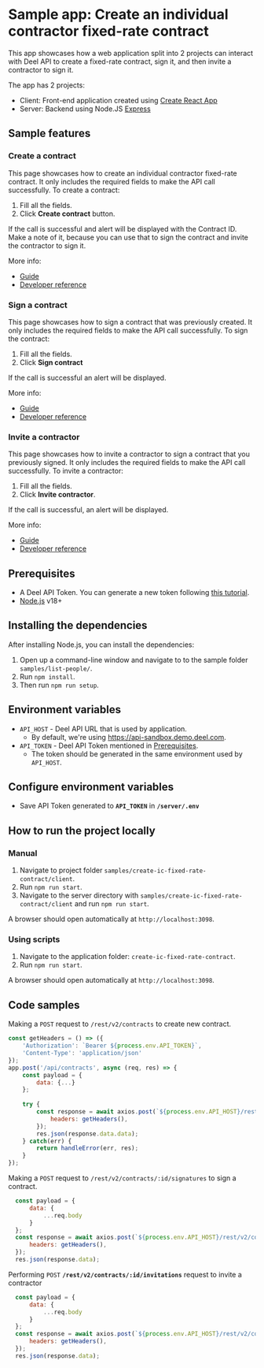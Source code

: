 # Sample app: Create an individual contractor fixed-rate contract

This app showcases how a web application split into 2 projects can interact with Deel API to create a fixed-rate contract, sign it, and then invite a contractor to sign it.

The app has 2 projects:

- Client: Front-end application created using [Create React App](https://create-react-app.dev/) 
- Server: Backend using Node.JS [Express](https://expressjs.com/)

## Sample features

### Create a contract

This page showcases how to create an individual contractor fixed-rate contract. It only includes the required fields to make the API call successfully. To create a contract:

1. Fill all the fields.
2. Click **Create contract** button.

If the call is successful and alert will be displayed with the Contract ID. Make a note of it, because you can use that to sign the contract and invite the contractor to sign it.

More info:

- [Guide](https://developer.deel.com/docs/create-contract-fixed-rate)
- [Developer reference](https://developer.deel.com/reference/createcontract)

### Sign a contract

This page showcases how to sign a contract that was previously created. It only includes the required fields to make the API call successfully. To sign the contract:

1. Fill all the fields.
2. Click **Sign contract**

If the call is successful an alert will be displayed.

More info:

- [Guide](https://developer.deel.com/docs/sign-contract)
- [Developer reference](https://developer.deel.com/reference/signcontract)

### Invite a contractor

This page showcases how to invite a contractor to sign a contract that you previously signed. It only includes the required fields to make the API call successfully. To invite a contractor:

1. Fill all the fields.
2. Click **Invite contractor**.

If the call is successful, an alert will be displayed.

More info:

- [Guide](https://developer.deel.com/docs/invite-contractor)
- [Developer reference](https://developer.deel.com/reference/invitetosigncontract)

## Prerequisites

- A Deel API Token. You can generate a new token following [this tutorial](https://developer.deel.com/docs/api-tokens-1).
- [Node.js](https://nodejs.org/en/download/package-manager) v18+

## Installing the dependencies

After installing Node.js, you can install the dependencies:

1. Open up a command-line window and navigate to to the sample folder `samples/list-people/`.
2. Run `npm install`.
3. Then run `npm run setup`.

## Environment variables

- `API_HOST` - Deel API URL that is used by application.
  - By default, we're using https://api-sandbox.demo.deel.com.
- `API_TOKEN` - Deel API Token mentioned in [Prerequisites](#prerequisites).
  - The token should be generated in the same environment used by `API_HOST`.

## Configure environment variables

- Save API Token generated to **`API_TOKEN`** in **`/server/.env`**

## How to run the project locally

### Manual

1. Navigate to project folder `samples/create-ic-fixed-rate-contract/client`.
2. Run `npm run start`.
3. Navigate to the server directory with `samples/create-ic-fixed-rate-contract/client` and run `npm run start`.

A browser should open automatically at `http://localhost:3098`.

### Using scripts

1. Navigate to the application folder: `create-ic-fixed-rate-contract`.
2. Run `npm run start`.

A browser should open automatically at `http://localhost:3098`.

## Code samples

Making a `POST` request to `/rest/v2/contracts` to create new contract.

```javascript
const getHeaders = () => ({
    'Authorization': `Bearer ${process.env.API_TOKEN}`,
    'Content-Type': 'application/json'
});
app.post('/api/contracts', async (req, res) => {
    const payload = {
        data: {...}
    };
    
    try {
        const response = await axios.post(`${process.env.API_HOST}/rest/v2/contracts`, payload, {
            headers: getHeaders(),
        });
        res.json(response.data.data);
    } catch(err) {
        return handleError(err, res);
    }
});
```

Making a `POST` request to `/rest/v2/contracts/:id/signatures` to sign a contract.

```javascript
  const payload = {
      data: {
          ...req.body
      }
  };
  const response = await axios.post(`${process.env.API_HOST}/rest/v2/contracts/${req.params.id}/signatures`, payload, {
      headers: getHeaders(),
  });
  res.json(response.data);
```

Performing `POST` **`/rest/v2/contracts/:id/invitations`** request to invite a contractor
```javascript
  const payload = {
      data: {
          ...req.body
      }
  };
  const response = await axios.post(`${process.env.API_HOST}/rest/v2/contracts/${req.params.id}/invitations`, payload, {
      headers: getHeaders(),
  });
  res.json(response.data);
```
